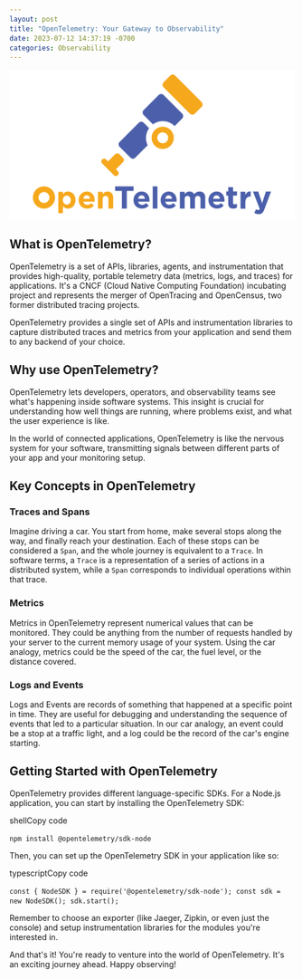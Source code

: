 ```yaml
---
layout: post
title: "OpenTelemetry: Your Gateway to Observability"
date: 2023-07-12 14:37:19 -0700
categories: Observability
---
```


![Otel](/assets/img/Otel.png)

## What is OpenTelemetry?

OpenTelemetry is a set of APIs, libraries, agents, and instrumentation that provides high-quality, portable telemetry data (metrics, logs, and traces) for applications. It's a CNCF (Cloud Native Computing Foundation) incubating project and represents the merger of OpenTracing and OpenCensus, two former distributed tracing projects.

OpenTelemetry provides a single set of APIs and instrumentation libraries to capture distributed traces and metrics from your application and send them to any backend of your choice.

## Why use OpenTelemetry?

OpenTelemetry lets developers, operators, and observability teams see what's happening inside software systems. This insight is crucial for understanding how well things are running, where problems exist, and what the user experience is like.

In the world of connected applications, OpenTelemetry is like the nervous system for your software, transmitting signals between different parts of your app and your monitoring setup.

## Key Concepts in OpenTelemetry

### Traces and Spans

Imagine driving a car. You start from home, make several stops along the way, and finally reach your destination. Each of these stops can be considered a `Span`, and the whole journey is equivalent to a `Trace`. In software terms, a `Trace` is a representation of a series of actions in a distributed system, while a `Span` corresponds to individual operations within that trace.

### Metrics

Metrics in OpenTelemetry represent numerical values that can be monitored. They could be anything from the number of requests handled by your server to the current memory usage of your system. Using the car analogy, metrics could be the speed of the car, the fuel level, or the distance covered.

### Logs and Events

Logs and Events are records of something that happened at a specific point in time. They are useful for debugging and understanding the sequence of events that led to a particular situation. In our car analogy, an event could be a stop at a traffic light, and a log could be the record of the car's engine starting.

## Getting Started with OpenTelemetry

OpenTelemetry provides different language-specific SDKs. For a Node.js application, you can start by installing the OpenTelemetry SDK:

shellCopy code

`npm install @opentelemetry/sdk-node`

Then, you can set up the OpenTelemetry SDK in your application like so:

typescriptCopy code

`const { NodeSDK } = require('@opentelemetry/sdk-node'); const sdk = new NodeSDK(); sdk.start();`

Remember to choose an exporter (like Jaeger, Zipkin, or even just the console) and setup instrumentation libraries for the modules you're interested in.

And that's it! You're ready to venture into the world of OpenTelemetry. It's an exciting journey ahead. Happy observing!
